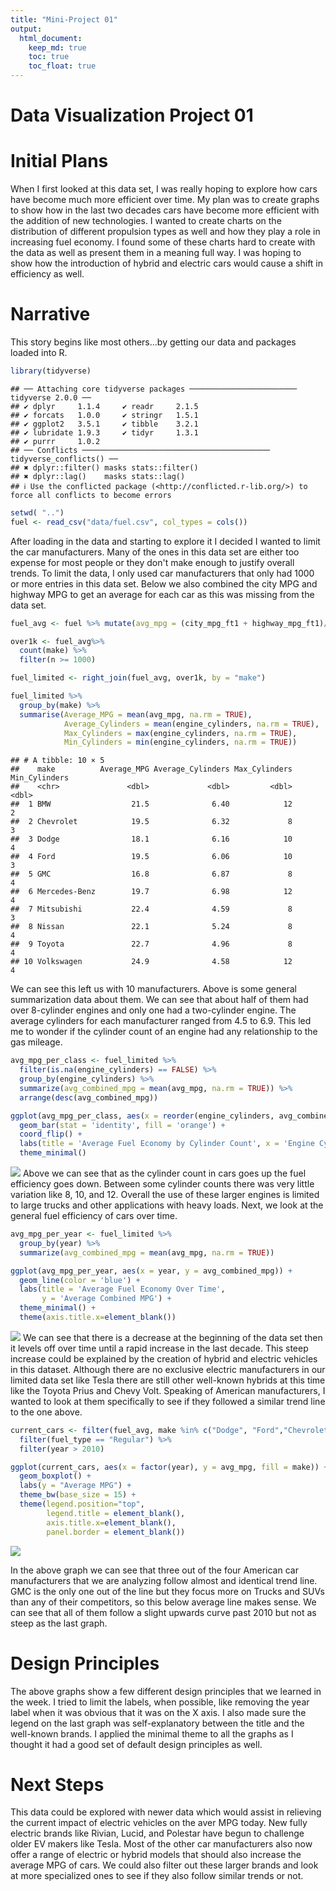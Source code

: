```yaml
---
title: "Mini-Project 01"
output: 
  html_document:
    keep_md: true
    toc: true
    toc_float: true
---
```


# Data Visualization Project 01

# Initial Plans

When I first looked at this data set, I was really hoping to explore how cars have become much more efficient over time. My plan was to create graphs to show how in the last two decades cars have become more efficient with the addition of new technologies. I wanted to create charts on the distribution of different propulsion types as well and how they play a role in increasing fuel economy. I found some of these charts hard to create with the data as well as present them in a meaning full way. I was hoping to show how the introduction of hybrid and electric cars would cause a shift in efficiency as well.

# Narrative

This story begins like most others...by getting our data and packages loaded into R.


``` r
library(tidyverse)
```

```
## ── Attaching core tidyverse packages ──────────────────────── tidyverse 2.0.0 ──
## ✔ dplyr     1.1.4     ✔ readr     2.1.5
## ✔ forcats   1.0.0     ✔ stringr   1.5.1
## ✔ ggplot2   3.5.1     ✔ tibble    3.2.1
## ✔ lubridate 1.9.3     ✔ tidyr     1.3.1
## ✔ purrr     1.0.2     
## ── Conflicts ────────────────────────────────────────── tidyverse_conflicts() ──
## ✖ dplyr::filter() masks stats::filter()
## ✖ dplyr::lag()    masks stats::lag()
## ℹ Use the conflicted package (<http://conflicted.r-lib.org/>) to force all conflicts to become errors
```

``` r
setwd( "..")
fuel <- read_csv("data/fuel.csv", col_types = cols())
```
After loading in the data and starting to explore it I decided I wanted to limit the car manufacturers. Many of the ones in this data set are either too expense for most people or they don't make enough to justify overall trends. To limit the data, I only used car manufacturers that only had 1000 or more entries in this data set. Below we also combined the city MPG and highway MPG to get an average for each car as this was missing from the data set.


``` r
fuel_avg <- fuel %>% mutate(avg_mpg = (city_mpg_ft1 + highway_mpg_ft1)/2)

over1k <- fuel_avg%>%
  count(make) %>%
  filter(n >= 1000)

fuel_limited <- right_join(fuel_avg, over1k, by = "make")

fuel_limited %>%
  group_by(make) %>%
  summarise(Average_MPG = mean(avg_mpg, na.rm = TRUE),
            Average_Cylinders = mean(engine_cylinders, na.rm = TRUE),
            Max_Cylinders = max(engine_cylinders, na.rm = TRUE),
            Min_Cylinders = min(engine_cylinders, na.rm = TRUE))
```

```
## # A tibble: 10 × 5
##    make          Average_MPG Average_Cylinders Max_Cylinders Min_Cylinders
##    <chr>               <dbl>             <dbl>         <dbl>         <dbl>
##  1 BMW                  21.5              6.40            12             2
##  2 Chevrolet            19.5              6.32             8             3
##  3 Dodge                18.1              6.16            10             4
##  4 Ford                 19.5              6.06            10             3
##  5 GMC                  16.8              6.87             8             4
##  6 Mercedes-Benz        19.7              6.98            12             4
##  7 Mitsubishi           22.4              4.59             8             3
##  8 Nissan               22.1              5.24             8             4
##  9 Toyota               22.7              4.96             8             4
## 10 Volkswagen           24.9              4.58            12             4
```

We can see this left us with 10 manufacturers. Above is some general summarization data about them. We can see that about half of them had over 8-cylinder engines and only one had a two-cylinder engine. The average cylinders for each manufacturer ranged from 4.5 to 6.9. This led me to wonder if the cylinder count of an engine had any relationship to the gas mileage.



``` r
avg_mpg_per_class <- fuel_limited %>%
  filter(is.na(engine_cylinders) == FALSE) %>%
  group_by(engine_cylinders) %>%
  summarize(avg_combined_mpg = mean(avg_mpg, na.rm = TRUE)) %>%
  arrange(desc(avg_combined_mpg))

ggplot(avg_mpg_per_class, aes(x = reorder(engine_cylinders, avg_combined_mpg), y = avg_combined_mpg)) +
  geom_bar(stat = 'identity', fill = 'orange') +
  coord_flip() +
  labs(title = 'Average Fuel Economy by Cylinder Count', x = 'Engine Cylinders', y = 'Average Combined MPG') +
  theme_minimal()
```

![](lewis_project_01_files/figure-html/unnamed-chunk-3-1.png)<!-- -->
Above we can see that as the cylinder count in cars goes up the fuel efficiency goes down. Between some cylinder counts there was very little variation like 8, 10, and 12. Overall the use of these larger engines is limited to large trucks and other applications with heavy loads. Next, we look at the general fuel efficiency of cars over time.


``` r
avg_mpg_per_year <- fuel_limited %>%
  group_by(year) %>%
  summarize(avg_combined_mpg = mean(avg_mpg, na.rm = TRUE))

ggplot(avg_mpg_per_year, aes(x = year, y = avg_combined_mpg)) +
  geom_line(color = 'blue') +
  labs(title = 'Average Fuel Economy Over Time',
       y = 'Average Combined MPG') +
  theme_minimal() +
  theme(axis.title.x=element_blank())
```

![](lewis_project_01_files/figure-html/unnamed-chunk-4-1.png)<!-- -->
We can see that there is a decrease at the beginning of the data set then it levels off over time until a rapid increase in the last decade. This steep increase could be explained by the creation of hybrid and electric vehicles in this dataset. Although there are no exclusive electric manufacturers in our limited data set like Tesla there are still other well-known hybrids at this time like the Toyota Prius and Chevy Volt. Speaking of American manufacturers, I wanted to look at them specifically to see if they followed a similar trend line to the one above.



``` r
current_cars <- filter(fuel_avg, make %in% c("Dodge", "Ford","Chevrolet","GMC")) %>%
  filter(fuel_type == "Regular") %>%
  filter(year > 2010)

ggplot(current_cars, aes(x = factor(year), y = avg_mpg, fill = make)) +
  geom_boxplot() +
  labs(y = "Average MPG") +
  theme_bw(base_size = 15) +
  theme(legend.position="top",
        legend.title = element_blank(),
        axis.title.x=element_blank(),
        panel.border = element_blank())
```

![](lewis_project_01_files/figure-html/unnamed-chunk-5-1.png)<!-- -->

In the above graph we can see that three out of the four American car manufacturers that we are analyzing follow almost and identical trend line. GMC is the only one out of the line but they focus more on Trucks and SUVs than any of their competitors, so this below average line makes sense. We can see that all of them follow a slight upwards curve past 2010 but not as steep as the last graph.



# Design Principles

The above graphs show a few different design principles that we learned in the week. I tried to limit the labels, when possible, like removing the year label when it was obvious that it was on the X axis. I also made sure the legend on the last graph was self-explanatory between the title and the well-known brands. I applied the minimal theme to all the graphs as I thought it had a good set of default design principles as well.

# Next Steps

This data could be explored with newer data which would assist in relieving the current impact of electric vehicles on the aver MPG today. New fully electric brands like Rivian, Lucid, and Polestar have begun to challenge older EV makers like Tesla. Most of the other car manufacturers also now offer a range of electric or hybrid models that should also increase the average MPG of cars. We could also filter out these larger brands and look at more specialized ones to see if they also follow similar trends or not.

